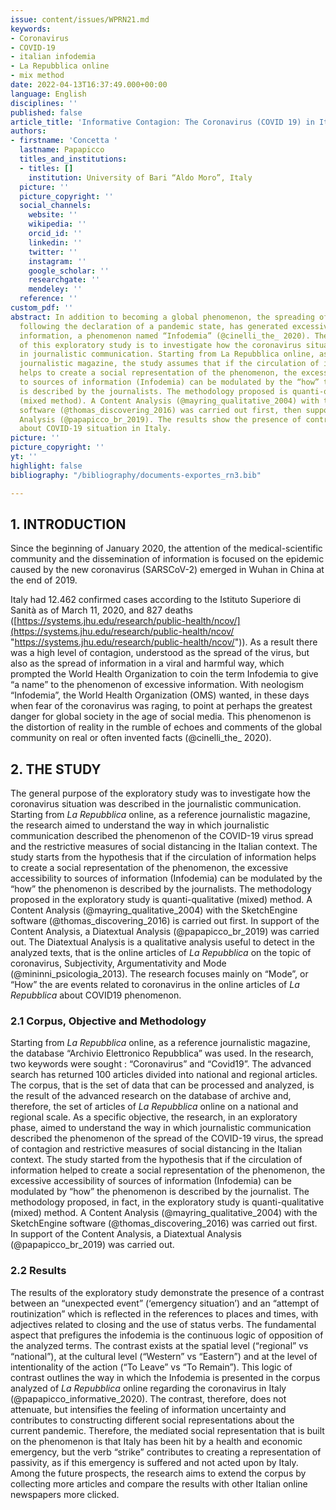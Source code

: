 ```yaml
---
issue: content/issues/WPRN21.md
keywords:
- Coronavirus
- COVID-19
- italian infodemia
- La Repubblica online
- mix method
date: 2022-04-13T16:37:49.000+00:00
language: English
disciplines: ''
published: false
article_title: 'Informative Contagion: The Coronavirus (COVID 19) in Italian journalism'
authors:
- firstname: 'Concetta '
  lastname: Papapicco
  titles_and_institutions:
  - titles: []
    institution: University of Bari “Aldo Moro”, Italy
  picture: ''
  picture_copyright: ''
  social_channels:
    website: ''
    wikipedia: ''
    orcid_id: ''
    linkedin: ''
    twitter: ''
    instagram: ''
    google_scholar: ''
    researchgate: ''
    mendeley: ''
  reference: ''
custom_pdf: ''
abstract: In addition to becoming a global phenomenon, the spreading of the new Coronavirus,
  following the declaration of a pandemic state, has generated excessive access to
  information, a phenomenon named “Infodemia” (@cinelli_the_ 2020). The general purpose
  of this exploratory study is to investigate how the coronavirus situation is described
  in journalistic communication. Starting from La Repubblica online, as a reference
  journalistic magazine, the study assumes that if the circulation of information
  helps to create a social representation of the phenomenon, the excessive accessibility
  to sources of information (Infodemia) can be modulated by the “how” the phenomenon
  is described by the journalists. The methodology proposed is quanti-qualitative
  (mixed method). A Content Analysis (@mayring_qualitative_2004) with the SketchEngine
  software (@thomas_discovering_2016) was carried out first, then supported by a Diatextual
  Analysis (@papapicco_br_2019). The results show the presence of contrasting visions
  about COVID-19 situation in Italy.
picture: ''
picture_copyright: ''
yt: ''
highlight: false
bibliography: "/bibliography/documents-exportes_rn3.bib"

---
```

## 1. INTRODUCTION

Since the beginning of January 2020, the attention of the medical-scientific community and the dissemination of information is focused on the epidemic caused by the new coronavirus (SARSCoV-2) emerged in Wuhan in China at the end of 2019.

Italy had 12.462 confirmed cases according to the Istituto Superiore di Sanità as of March 11, 2020, and 827 deaths ([https://systems.jhu.edu/research/public-health/ncov/](https://systems.jhu.edu/research/public-health/ncov/ "https://systems.jhu.edu/research/public-health/ncov/")). As a result there was a high level of contagion, understood as the spread of the virus, but also as the spread of information in a viral and harmful way, which prompted the World Health Organization to coin the term Infodemia to give “a name” to the phenomenon of excessive information. With neologism “Infodemia”, the World Health Organization (OMS) wanted, in these days when fear of the coronavirus was raging, to point at perhaps the greatest danger for global society in the age of social media. This phenomenon is the distortion of reality in the rumble of echoes and comments of the global community on real or often invented facts (@cinelli_the_ 2020).

## 2. THE STUDY

The general purpose of the exploratory study was to investigate how the coronavirus situation was described in the journalistic communication. Starting from _La Repubblica_ online, as a reference journalistic magazine, the research aimed to understand the way in which journalistic communication described the phenomenon of the COVID-19 virus spread and the restrictive measures of social distancing in the Italian context. The study starts from the hypothesis that if the circulation of information helps to create a social representation of the phenomenon, the excessive accessibility to sources of information (Infodemia) can be modulated by the “how” the phenomenon is described by the journalists. The methodology proposed in the exploratory study is quanti-qualitative (mixed) method. A Content Analysis (@mayring_qualitative_2004) with the SketchEngine software (@thomas_discovering_2016) is carried out first. In support of the Content Analysis, a Diatextual Analysis (@papapicco_br_2019) was carried out. The Diatextual Analysis is a qualitative analysis useful to detect in the analyzed texts, that is the online articles of _La Repubblica_ on the topic of coronavirus, Subjectivity, Argumentativity and Mode (@mininni_psicologia_2013). The research focuses mainly on “Mode”, or “How” the are events related to coronavirus in the online articles of _La Repubblica_ about COVID19 phenomenon.

### 2.1 Corpus, Objective and Methodology

Starting from _La Repubblica_ online, as a reference journalistic magazine, the database “Archivio Elettronico Repubblica” was used. In the research, two keywords were sought : “Coronavirus” and “Covid19”. The advanced search has returned 100 articles divided into national and regional articles. The corpus, that is the set of data that can be processed and analyzed, is the result of the advanced research on the database of archive and, therefore, the set of articles of _La Repubblica_ online on a national and regional scale. As a specific objective, the research, in an exploratory phase, aimed to understand the way in which journalistic communication described the phenomenon of the spread of the COVID-19 virus, the spread of contagion and restrictive measures of social distancing in the Italian context. The study started from the hypothesis that if the circulation of information helped to create a social representation of the phenomenon, the excessive accessibility of sources of information (Infodemia) can be modulated by “how” the phenomenon is described by the journalist. The methodology proposed, in fact, in the exploratory study is quanti-qualitative (mixed) method. A Content Analysis (@mayring_qualitative_2004) with the SketchEngine software (@thomas_discovering_2016) was carried out first. In support of the Content Analysis, a Diatextual Analysis (@papapicco_br_2019) was carried out.

### 2.2 Results

The results of the exploratory study demonstrate the presence of a contrast between an “unexpected event” (‘emergency situation’) and an “attempt of routinization” which is reflected in the references to places and times, with adjectives related to closing and the use of status verbs. The fundamental aspect that prefigures the infodemia is the continuous logic of opposition of the analyzed terms. The contrast exists at the spatial level (“regional” vs “national”), at the cultural level (“Western” vs “Eastern”) and at the level of intentionality of the action (“To Leave” vs “To Remain”). This logic of contrast outlines the way in which the Infodemia is presented in the corpus analyzed of _La Repubblica_ online regarding the coronavirus in Italy (@papapicco_informative_2020). The contrast, therefore, does not attenuate, but intensifies the feeling of information uncertainty and contributes to constructing different social representations about the current pandemic. Therefore, the mediated social representation that is built on the phenomenon is that Italy has been hit by a health and economic emergency, but the verb “strike” contributes to creating a representation of passivity, as if this emergency is suffered and not acted upon by Italy. Among the future prospects, the research aims to extend the corpus by collecting more articles and compare the results with other Italian online newspapers more clicked.